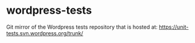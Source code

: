 wordpress-tests
===============

Git mirror of the Wordpress tests repository that is hosted at: https://unit-tests.svn.wordpress.org/trunk/
